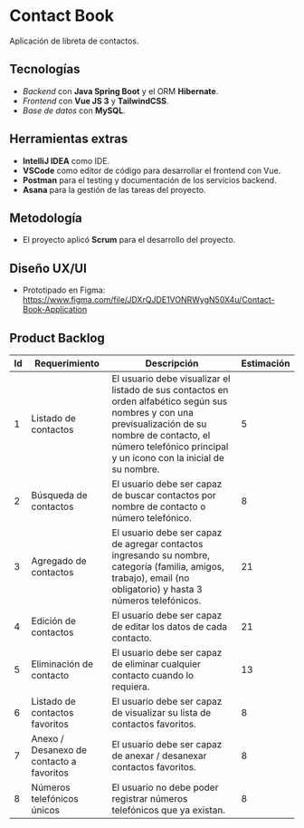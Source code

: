 # Contact Book

Aplicación de libreta de contactos.

## Tecnologías

-   _Backend_ con **Java Spring Boot** y el ORM **Hibernate**.
-   _Frontend_ con **Vue JS 3** y **TailwindCSS**.
-   _Base de datos_ con **MySQL**.

## Herramientas extras

-   **IntelliJ IDEA** como IDE.
-   **VSCode** como editor de código para desarrollar el frontend con Vue.
-   **Postman** para el testing y documentación de los servicios backend.
-   **Asana** para la gestión de las tareas del proyecto.

## Metodología

-   El proyecto aplicó **Scrum** para el desarrollo del proyecto.

## Diseño UX/UI

-   Prototipado en Figma: https://www.figma.com/file/JDXrQJDE1VONRWygN50X4u/Contact-Book-Application

## Product Backlog

| Id  | Requerimiento                            | Descripción                                                                                                                                                                                                              | Estimación |
| --- | ---------------------------------------- | ------------------------------------------------------------------------------------------------------------------------------------------------------------------------------------------------------------------------ | ---------- |
| 1   | Listado de contactos                     | El usuario debe visualizar el listado de sus contactos en orden alfabético según sus nombres y con una previsualización de su nombre de contacto, el número telefónico principal y un ícono con la inicial de su nombre. | 5          |
| 2   | Búsqueda de contactos                    | El usuario debe ser capaz de buscar contactos por nombre de contacto o número telefónico.                                                                                                                                | 8          |
| 3   | Agregado de contactos                    | El usuario debe ser capaz de agregar contactos ingresando su nombre, categoría (familia, amigos, trabajo), email (no obligatorio) y hasta 3 números telefónicos.                                                         | 21         |
| 4   | Edición de contactos                     | El usuario debe ser capaz de editar los datos de cada contacto.                                                                                                                                                          | 21         |
| 5   | Eliminación de contacto                  | El usuario debe ser capaz de eliminar cualquier contacto cuando lo requiera.                                                                                                                                             | 13         |
| 6   | Listado de contactos favoritos           | El usuario debe ser capaz de visualizar su lista de contactos favoritos.                                                                                                                                                 | 8          |
| 7   | Anexo / Desanexo de contacto a favoritos | El usuario debe ser capaz de anexar / desanexar contactos favoritos.                                                                                                                                                     | 8          |
| 8   | Números telefónicos únicos               | El usuario no debe poder registrar números telefónicos que ya existan.                                                                                                                                                   | 8          |
